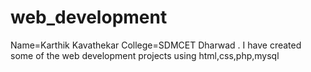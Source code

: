 # web_development
Name=Karthik Kavathekar  College=SDMCET Dharwad . I have created some of the web development projects using html,css,php,mysql 

